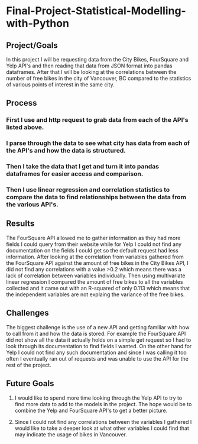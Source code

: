 # Final-Project-Statistical-Modelling-with-Python

## Project/Goals
In this project I will be requesting data from the City Bikes, FourSquare and Yelp API's
and then reading that data from JSON format into pandas dataframes. After that I will be
looking at the correlations between the number of free bikes in the city of Vancouver, BC
compared to the statistics of various points of interest in the same city.

## Process
### First I use and http request to grab data from each of the API's listed above.
### I parse through the data to see what city has data from each of the API's and how the data is structured.
### Then I take the data that I get and turn it into pandas dataframes for easier access and comparison.
### Then I use linear regression and correlation statistics to compare the data to find relationships between the data from the various API's.

## Results
The FourSquare API allowed me to gather information as they had more fields I could query from their website
while for Yelp I could not find any documentation on the fields I could get so the default request had less information.
After looking at the correlation from variables gathered from the FourSquare API against the amount of free bikes in the City Bikes API, 
I did not find any correlations with a value >0.2 which means there was a lack of correlation between variables individually. 
Then using multivariate linear regression I compared the amount of free bikes to all the variables collected and it came out with
an R-squared of only 0.113 which means that the independent variables are not explaing the variance of the free bikes.

## Challenges 
The biggest challenge is the use of a new API and getting familiar with how to call from it and how the data is stored.
For example the FourSquare API did not show all the data it actually holds on a simple get request so I had to look
through its documentation to find fields I wanted. On the other hand for Yelp I could not find any such documentation
and since I was calling it too often I eventually ran out of requests and was unable to use the API for the rest of the project.

## Future Goals
1. I would like to spend more time looking through the Yelp API to try to find more data to add to the models in the project.
The hope would be to combine the Yelp and FourSquare API's to get a better picture.

2. Since I could not find any correlations between the variables I gathered I would like to take a deeper look at what other
variables I could find that may indicate the usage of bikes in Vancouver.
